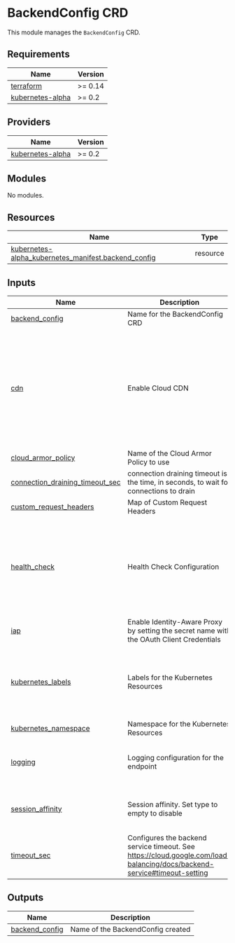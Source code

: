 # BackendConfig CRD

This module manages the `BackendConfig` CRD.

## Requirements

| Name | Version |
|------|---------|
| <a name="requirement_terraform"></a> [terraform](#requirement\_terraform) | >= 0.14 |
| <a name="requirement_kubernetes-alpha"></a> [kubernetes-alpha](#requirement\_kubernetes-alpha) | >= 0.2 |

## Providers

| Name | Version |
|------|---------|
| <a name="provider_kubernetes-alpha"></a> [kubernetes-alpha](#provider\_kubernetes-alpha) | >= 0.2 |

## Modules

No modules.

## Resources

| Name | Type |
|------|------|
| [kubernetes-alpha_kubernetes_manifest.backend_config](https://registry.terraform.io/providers/hashicorp/kubernetes-alpha/latest/docs/resources/kubernetes_manifest) | resource |

## Inputs

| Name | Description | Type | Default | Required |
|------|-------------|------|---------|:--------:|
| <a name="input_backend_config"></a> [backend\_config](#input\_backend\_config) | Name for the BackendConfig CRD | `string` | `"ambassador"` | no |
| <a name="input_cdn"></a> [cdn](#input\_cdn) | Enable Cloud CDN | <pre>object({<br>    enabled = bool<br>    # See https://cloud.google.com/kubernetes-engine/docs/how-to/ingress-features#configuring_ingress_features_through_backendconfig_parameters<br>    policy = optional(object({<br>      include_host           = optional(bool)<br>      include_protocol       = optional(bool)<br>      include_query_string   = optional(bool)<br>      query_string_blacklist = optional(list(string))<br>      query_string_whitelist = optional(list(string))<br>    }))<br>  })</pre> | <pre>{<br>  "enabled": false<br>}</pre> | no |
| <a name="input_cloud_armor_policy"></a> [cloud\_armor\_policy](#input\_cloud\_armor\_policy) | Name of the Cloud Armor Policy to use | `string` | `""` | no |
| <a name="input_connection_draining_timeout_sec"></a> [connection\_draining\_timeout\_sec](#input\_connection\_draining\_timeout\_sec) | connection draining timeout is the time, in seconds, to wait for connections to drain | `number` | `0` | no |
| <a name="input_custom_request_headers"></a> [custom\_request\_headers](#input\_custom\_request\_headers) | Map of Custom Request Headers | `map(string)` | `{}` | no |
| <a name="input_health_check"></a> [health\_check](#input\_health\_check) | Health Check Configuration | <pre>object({<br>    interval            = optional(number)<br>    timeout             = optional(number)<br>    health_threshold    = optional(number)<br>    unhealthy_threshold = optional(number)<br>    protocol            = optional(string)<br>    path                = optional(string)<br>    port                = optional(number)<br>  })</pre> | <pre>{<br>  "interval": 10,<br>  "path": "/ambassador/v0/check_alive",<br>  "port": 8877,<br>  "protocol": "HTTP",<br>  "timeout": 10<br>}</pre> | no |
| <a name="input_iap"></a> [iap](#input\_iap) | Enable Identity-Aware Proxy by setting the secret name with the OAuth Client Credentials | `string` | `""` | no |
| <a name="input_kubernetes_labels"></a> [kubernetes\_labels](#input\_kubernetes\_labels) | Labels for the Kubernetes Resources | `map(string)` | <pre>{<br>  "app.kubernetes.io/instance": "ambassador",<br>  "app.kubernetes.io/managed-by": "Terraform",<br>  "app.kubernetes.io/name": "ambassador",<br>  "app.kubernetes.io/part-of": "ambassador"<br>}</pre> | no |
| <a name="input_kubernetes_namespace"></a> [kubernetes\_namespace](#input\_kubernetes\_namespace) | Namespace for the Kubernetes Resources | `string` | `"ambassador"` | no |
| <a name="input_logging"></a> [logging](#input\_logging) | Logging configuration for the endpoint | <pre>object({<br>    enable      = bool<br>    sample_rate = number<br>  })</pre> | <pre>{<br>  "enable": false,<br>  "sample_rate": 0.5<br>}</pre> | no |
| <a name="input_session_affinity"></a> [session\_affinity](#input\_session\_affinity) | Session affinity. Set type to empty to disable | <pre>object({<br>    type           = string<br>    cookie_ttl_sec = optional(number)<br>  })</pre> | <pre>{<br>  "type": ""<br>}</pre> | no |
| <a name="input_timeout_sec"></a> [timeout\_sec](#input\_timeout\_sec) | Configures the backend service timeout. See https://cloud.google.com/load-balancing/docs/backend-service#timeout-setting | `number` | `30` | no |

## Outputs

| Name | Description |
|------|-------------|
| <a name="output_backend_config"></a> [backend\_config](#output\_backend\_config) | Name of the BackendConfig created |
